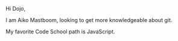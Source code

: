 Hi Dojo,

I am Aiko Mastboom, looking to get more knowledgeable about git.

My favorite Code School path is JavaScript.